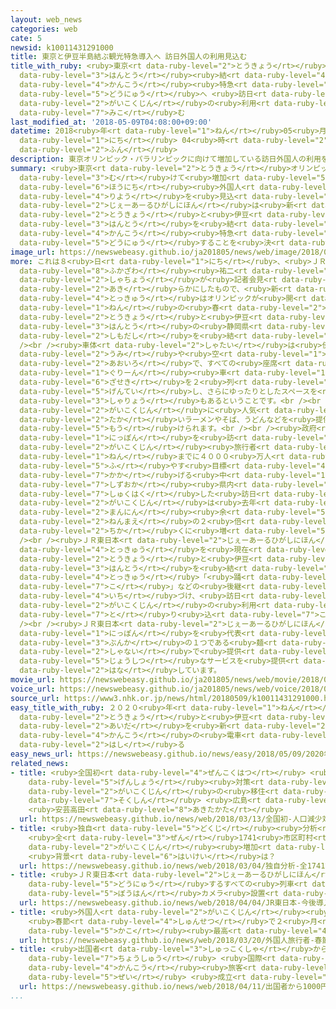 ```yaml
---
layout: web_news
categories: web
cate: 5
newsid: k10011431291000
title: 東京と伊豆半島結ぶ観光特急導入へ 訪日外国人の利用見込む
title_with_ruby: <ruby>東京<rt data-ruby-level="2">とうきょう</rt></ruby>と<ruby>伊豆<rt data-ruby-level="8">いず</rt></ruby><ruby>半島<rt
  data-ruby-level="3">はんとう</rt></ruby><ruby>結<rt data-ruby-level="4">むす</rt></ruby>ぶ<ruby>観光<rt
  data-ruby-level="4">かんこう</rt></ruby><ruby>特急<rt data-ruby-level="4">とっきゅう</rt></ruby><ruby>導入<rt
  data-ruby-level="5">どうにゅう</rt></ruby>へ <ruby>訪日<rt data-ruby-level="6">ほうにち</rt></ruby><ruby>外国人<rt
  data-ruby-level="2">がいこくじん</rt></ruby>の<ruby>利用<rt data-ruby-level="4">りよう</rt></ruby><ruby>見込<rt
  data-ruby-level="7">みこ</rt></ruby>む
last_modified_at: '2018-05-09T04:08:00+09:00'
datetime: 2018<ruby>年<rt data-ruby-level="1">ねん</rt></ruby>05<ruby>月<rt data-ruby-level="1">がつ</rt></ruby>09<ruby>日<rt
  data-ruby-level="1">にち</rt></ruby> 04<ruby>時<rt data-ruby-level="2">じ</rt></ruby>08<ruby>分<rt
  data-ruby-level="2">ふん</rt></ruby>
description: 東京オリンピック・パラリンピックに向けて増加している訪日外国人の利用を見込んで、ＪＲ東日本は新たに東京と伊豆半島を結ぶ観光特急を導入することを決めました。
summary: <ruby>東京<rt data-ruby-level="2">とうきょう</rt></ruby>オリンピック・パラリンピックに<ruby>向<rt
  data-ruby-level="3">む</rt></ruby>けて<ruby>増加<rt data-ruby-level="5">ぞうか</rt></ruby>している<ruby>訪日<rt
  data-ruby-level="6">ほうにち</rt></ruby><ruby>外国人<rt data-ruby-level="2">がいこくじん</rt></ruby>の<ruby>利用<rt
  data-ruby-level="4">りよう</rt></ruby>を<ruby>見込<rt data-ruby-level="7">みこ</rt></ruby>んで、<ruby>ＪＲ東日本<rt
  data-ruby-level="2">じぇーあーるひがしにほん</rt></ruby>は<ruby>新<rt data-ruby-level="2">あら</rt></ruby>たに<ruby>東京<rt
  data-ruby-level="2">とうきょう</rt></ruby>と<ruby>伊豆<rt data-ruby-level="8">いず</rt></ruby><ruby>半島<rt
  data-ruby-level="3">はんとう</rt></ruby>を<ruby>結<rt data-ruby-level="4">むす</rt></ruby>ぶ<ruby>観光<rt
  data-ruby-level="4">かんこう</rt></ruby><ruby>特急<rt data-ruby-level="4">とっきゅう</rt></ruby>を<ruby>導入<rt
  data-ruby-level="5">どうにゅう</rt></ruby>することを<ruby>決<rt data-ruby-level="3">き</rt></ruby>めました。
image_url: https://newswebeasy.github.io/ja201805/news/web/image/2018/05/09/K10011431291_1805090003_1805090408_01_02.jpg
more: これは８<ruby>日<rt data-ruby-level="1">にち</rt></ruby>、<ruby>ＪＲ東日本<rt data-ruby-level="2">じぇーあーるひがしにほん</rt></ruby>の<ruby>深澤<rt
  data-ruby-level="8">ふかざわ</rt></ruby><ruby>祐二<rt data-ruby-level="8">ゆうじ</rt></ruby><ruby>社長<rt
  data-ruby-level="2">しゃちょう</rt></ruby>が<ruby>記者会見<rt data-ruby-level="3">きしゃかいけん</rt></ruby>で<ruby>明<rt
  data-ruby-level="2">あき</rt></ruby>らかにしたもので、<ruby>新<rt data-ruby-level="2">あら</rt></ruby>たな<ruby>特急<rt
  data-ruby-level="4">とっきゅう</rt></ruby>はオリンピックが<ruby>開<rt data-ruby-level="3">ひら</rt></ruby>かれる２０２０<ruby>年<rt
  data-ruby-level="1">ねん</rt></ruby>の<ruby>春<rt data-ruby-level="2">はる</rt></ruby>に、<ruby>東京<rt
  data-ruby-level="2">とうきょう</rt></ruby>と<ruby>伊豆<rt data-ruby-level="8">いず</rt></ruby><ruby>半島<rt
  data-ruby-level="3">はんとう</rt></ruby>の<ruby>静岡県<rt data-ruby-level="7">しずおかけん</rt></ruby><ruby>下田市<rt
  data-ruby-level="2">しもだし</rt></ruby>を<ruby>結<rt data-ruby-level="4">むす</rt></ruby>びます。<br
  /><br /><ruby>車体<rt data-ruby-level="2">しゃたい</rt></ruby>は<ruby>伊豆<rt data-ruby-level="8">いず</rt></ruby>の<ruby>海<rt
  data-ruby-level="2">うみ</rt></ruby>や<ruby>空<rt data-ruby-level="1">そら</rt></ruby>をイメージした<ruby>青色<rt
  data-ruby-level="2">あおいろ</rt></ruby>で、すべての<ruby>座席<rt data-ruby-level="6">ざせき</rt></ruby>が<ruby>グリーン<rt
  data-ruby-level="1">ぐりーん</rt></ruby><ruby>車<rt data-ruby-level="1">しゃ</rt></ruby>になっていて、<ruby>座席<rt
  data-ruby-level="6">ざせき</rt></ruby>を２<ruby>列<rt data-ruby-level="3">れつ</rt></ruby>に<ruby>限定<rt
  data-ruby-level="5">げんてい</rt></ruby>し、さらにゆったりとしたスペースを<ruby>確保<rt data-ruby-level="5">かくほ</rt></ruby>した<ruby>車両<rt
  data-ruby-level="3">しゃりょう</rt></ruby>もあるということです。<br /><br />また、<ruby>車内<rt data-ruby-level="2">しゃない</rt></ruby>には<ruby>外国人<rt
  data-ruby-level="2">がいこくじん</rt></ruby>に<ruby>人気<rt data-ruby-level="1">にんき</rt></ruby>が<ruby>高<rt
  data-ruby-level="2">たか</rt></ruby>いラーメンやそば、うどんなどを<ruby>提供<rt data-ruby-level="6">ていきょう</rt></ruby>する「ヌードルバー」も<ruby>設<rt
  data-ruby-level="5">もう</rt></ruby>けられます。<br /><br /><ruby>政府<rt data-ruby-level="5">せいふ</rt></ruby>が<ruby>日本<rt
  data-ruby-level="1">にっぽん</rt></ruby>を<ruby>訪<rt data-ruby-level="7">おとず</rt></ruby>れる<ruby>外国人<rt
  data-ruby-level="2">がいこくじん</rt></ruby><ruby>旅行者<rt data-ruby-level="3">りょこうしゃ</rt></ruby>を２０２０<ruby>年<rt
  data-ruby-level="1">ねん</rt></ruby>までに４０００<ruby>万人<rt data-ruby-level="2">まんにん</rt></ruby>に<ruby>増<rt
  data-ruby-level="5">ふ</rt></ruby>やす<ruby>目標<rt data-ruby-level="4">もくひょう</rt></ruby>を<ruby>掲<rt
  data-ruby-level="7">かか</rt></ruby>げる<ruby>中<rt data-ruby-level="1">なか</rt></ruby>、<ruby>静岡<rt
  data-ruby-level="7">しずおか</rt></ruby><ruby>県内<rt data-ruby-level="3">けんない</rt></ruby>に<ruby>宿泊<rt
  data-ruby-level="7">しゅくはく</rt></ruby>した<ruby>訪日<rt data-ruby-level="6">ほうにち</rt></ruby><ruby>外国人<rt
  data-ruby-level="2">がいこくじん</rt></ruby>は<ruby>去年<rt data-ruby-level="3">きょねん</rt></ruby>、１４７<ruby>万人<rt
  data-ruby-level="2">まんにん</rt></ruby><ruby>余<rt data-ruby-level="5">あま</rt></ruby>りと４<ruby>年前<rt
  data-ruby-level="2">ねんまえ</rt></ruby>の２<ruby>倍<rt data-ruby-level="3">ばい</rt></ruby><ruby>近<rt
  data-ruby-level="2">ちか</rt></ruby>くに<ruby>増<rt data-ruby-level="5">ふ</rt></ruby>えています。<br
  /><br /><ruby>ＪＲ東日本<rt data-ruby-level="2">じぇーあーるひがしにほん</rt></ruby>はこの<ruby>特急<rt
  data-ruby-level="4">とっきゅう</rt></ruby>を<ruby>現在<rt data-ruby-level="5">げんざい</rt></ruby>、<ruby>東京<rt
  data-ruby-level="2">とうきょう</rt></ruby>と<ruby>伊豆<rt data-ruby-level="8">いず</rt></ruby><ruby>半島<rt
  data-ruby-level="3">はんとう</rt></ruby>を<ruby>結<rt data-ruby-level="4">むす</rt></ruby>んでいる<ruby>特急<rt
  data-ruby-level="4">とっきゅう</rt></ruby>「<ruby>踊<rt data-ruby-level="7">おど</rt></ruby>り<ruby>子<rt
  data-ruby-level="7">こ</rt></ruby>」などの<ruby>後継<rt data-ruby-level="7">こうけい</rt></ruby>として<ruby>位置<rt
  data-ruby-level="4">いち</rt></ruby>づけ、<ruby>訪日<rt data-ruby-level="6">ほうにち</rt></ruby><ruby>外国人<rt
  data-ruby-level="2">がいこくじん</rt></ruby>の<ruby>利用<rt data-ruby-level="4">りよう</rt></ruby>を<ruby>取<rt
  data-ruby-level="7">と</rt></ruby>り<ruby>込<rt data-ruby-level="7">こ</rt></ruby>んでいきたいとしています。<br
  /><br /><ruby>ＪＲ東日本<rt data-ruby-level="2">じぇーあーるひがしにほん</rt></ruby>は「<ruby>日本<rt
  data-ruby-level="1">にっぽん</rt></ruby>を<ruby>代表<rt data-ruby-level="3">だいひょう</rt></ruby>する<ruby>文化<rt
  data-ruby-level="3">ぶんか</rt></ruby>の１つである<ruby>麺<rt data-ruby-level="7">めん</rt></ruby>を<ruby>車内<rt
  data-ruby-level="2">しゃない</rt></ruby>で<ruby>提供<rt data-ruby-level="6">ていきょう</rt></ruby>するなど、<ruby>上質<rt
  data-ruby-level="5">じょうしつ</rt></ruby>なサービスを<ruby>提供<rt data-ruby-level="6">ていきょう</rt></ruby>したい」と<ruby>話<rt
  data-ruby-level="2">はな</rt></ruby>しています。
movie_url: https://newswebeasy.github.io/ja201805/news/web/movie/2018/05/09/k10011431291_201805090526_201805090552.mp4
voice_url: https://newswebeasy.github.io/ja201805/news/web/voice/2018/05/09/k10011431291_201805090526_201805090552.mp3
source_url: https://www3.nhk.or.jp/news/html/20180509/k10011431291000.html
easy_title_with_ruby: ２０２０<ruby>年<rt data-ruby-level="1">ねん</rt></ruby>から<ruby>東京<rt
  data-ruby-level="2">とうきょう</rt></ruby>と<ruby>伊豆<rt data-ruby-level="8">いず</rt></ruby>の<ruby>間<rt
  data-ruby-level="2">あいだ</rt></ruby>を<ruby>新<rt data-ruby-level="2">あたら</rt></ruby>しい<ruby>観光<rt
  data-ruby-level="4">かんこう</rt></ruby>の<ruby>電車<rt data-ruby-level="2">でんしゃ</rt></ruby>が<ruby>走<rt
  data-ruby-level="2">はし</rt></ruby>る
easy_news_url: https://newswebeasy.github.io/news/easy/2018/05/09/2020年から東京と伊豆の間を新しい観光の電車が走る
related_news:
- title: <ruby>全国初<rt data-ruby-level="4">ぜんこくはつ</rt></ruby> <ruby>人口<rt data-ruby-level="1">じんこう</rt></ruby><ruby>減少<rt
    data-ruby-level="5">げんしょう</rt></ruby><ruby>対策<rt data-ruby-level="6">たいさく</rt></ruby>に<ruby>外国人<rt
    data-ruby-level="2">がいこくじん</rt></ruby>の<ruby>移住<rt data-ruby-level="5">いじゅう</rt></ruby>を<ruby>促進<rt
    data-ruby-level="7">そくしん</rt></ruby> <ruby>広島<rt data-ruby-level="3">ひろしま</rt></ruby>
    <ruby>安芸高田<rt data-ruby-level="8">あきたかた</rt></ruby>
  url: https://newswebeasy.github.io/news/web/2018/03/13/全国初-人口減少対策に外国人の移住を促進-広島-安芸高田
- title: <ruby>独自<rt data-ruby-level="5">どくじ</rt></ruby><ruby>分析<rt data-ruby-level="7">ぶんせき</rt></ruby>
    <ruby>全<rt data-ruby-level="3">ぜん</rt></ruby>1741<ruby>市区町村<rt data-ruby-level="3">しくちょうそん</rt></ruby>の75％で<ruby>外国人<rt
    data-ruby-level="2">がいこくじん</rt></ruby><ruby>増加<rt data-ruby-level="5">ぞうか</rt></ruby>
    <ruby>背景<rt data-ruby-level="6">はいけい</rt></ruby>は？
  url: https://newswebeasy.github.io/news/web/2018/03/04/独自分析-全1741市区町村の75で外国人増加-背景は
- title: <ruby>ＪＲ東日本<rt data-ruby-level="2">じぇーあーるひがしにほん</rt></ruby> <ruby>今後<rt data-ruby-level="2">こんご</rt></ruby><ruby>導入<rt
    data-ruby-level="5">どうにゅう</rt></ruby>するすべての<ruby>列車<rt data-ruby-level="3">れっしゃ</rt></ruby>に<ruby>防犯<rt
    data-ruby-level="5">ぼうはん</rt></ruby>カメラ<ruby>設置<rt data-ruby-level="5">せっち</rt></ruby>
  url: https://newswebeasy.github.io/news/web/2018/04/04/JR東日本-今後導入するすべての列車に防犯カメラ設置
- title: <ruby>外国人<rt data-ruby-level="2">がいこくじん</rt></ruby><ruby>旅行者<rt data-ruby-level="3">りょこうしゃ</rt></ruby>
    <ruby>春節<rt data-ruby-level="4">しゅんせつ</rt></ruby>で２<ruby>月<rt data-ruby-level="1">がつ</rt></ruby>としては<ruby>過去<rt
    data-ruby-level="5">かこ</rt></ruby><ruby>最高<rt data-ruby-level="4">さいこう</rt></ruby>に
  url: https://newswebeasy.github.io/news/web/2018/03/20/外国人旅行者-春節で2月としては過去最高に
- title: <ruby>出国者<rt data-ruby-level="3">しゅっこくしゃ</rt></ruby>から1000<ruby>円<rt data-ruby-level="1">えん</rt></ruby><ruby>徴収<rt
    data-ruby-level="7">ちょうしゅう</rt></ruby> <ruby>国際<rt data-ruby-level="5">こくさい</rt></ruby><ruby>観光<rt
    data-ruby-level="4">かんこう</rt></ruby><ruby>旅客<rt data-ruby-level="7">りょかく</rt></ruby><ruby>税<rt
    data-ruby-level="5">ぜい</rt></ruby> <ruby>成立<rt data-ruby-level="4">せいりつ</rt></ruby>
  url: https://newswebeasy.github.io/news/web/2018/04/11/出国者から1000円徴収-国際観光旅客税-成立
...
```

